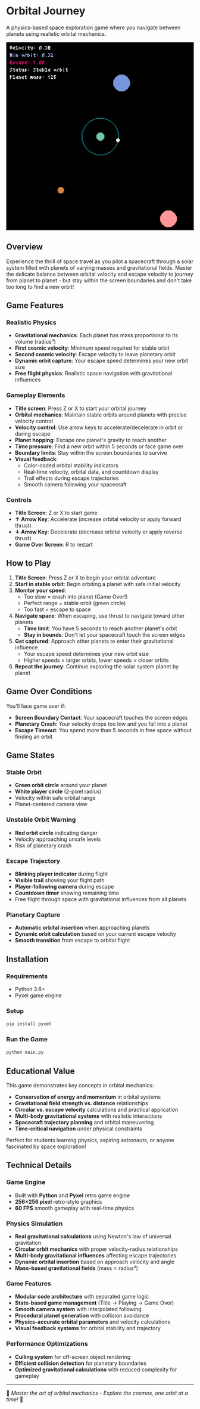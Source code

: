 # Orbital Journey

A physics-based space exploration game where you navigate between planets using realistic orbital mechanics.

![Game Screenshot](game_view.png)

## Overview

Experience the thrill of space travel as you pilot a spacecraft through a solar system filled with planets of varying masses and gravitational fields. Master the delicate balance between orbital velocity and escape velocity to journey from planet to planet - but stay within the screen boundaries and don't take too long to find a new orbit!

## Game Features

### Realistic Physics
- **Gravitational mechanics**: Each planet has mass proportional to its volume (radius³)
- **First cosmic velocity**: Minimum speed required for stable orbit
- **Second cosmic velocity**: Escape velocity to leave planetary orbit
- **Dynamic orbit capture**: Your escape speed determines your new orbit size
- **Free flight physics**: Realistic space navigation with gravitational influences

### Gameplay Elements
- **Title screen**: Press Z or X to start your orbital journey
- **Orbital mechanics**: Maintain stable orbits around planets with precise velocity control
- **Velocity control**: Use arrow keys to accelerate/decelerate in orbit or during escape
- **Planet hopping**: Escape one planet's gravity to reach another
- **Time pressure**: Find a new orbit within 5 seconds or face game over
- **Boundary limits**: Stay within the screen boundaries to survive
- **Visual feedback**: 
  - Color-coded orbital stability indicators
  - Real-time velocity, orbital data, and countdown display
  - Trail effects during escape trajectories
  - Smooth camera following your spacecraft

### Controls
- **Title Screen**: Z or X to start game
- **↑ Arrow Key**: Accelerate (increase orbital velocity or apply forward thrust)
- **↓ Arrow Key**: Decelerate (decrease orbital velocity or apply reverse thrust)
- **Game Over Screen**: R to restart

## How to Play

1. **Title Screen**: Press Z or X to begin your orbital adventure
2. **Start in stable orbit**: Begin orbiting a planet with safe initial velocity
3. **Monitor your speed**: 
   - Too slow = crash into planet (Game Over!)
   - Perfect range = stable orbit (green circle)
   - Too fast = escape to space
4. **Navigate space**: When escaping, use thrust to navigate toward other planets
   - **Time limit**: You have 5 seconds to reach another planet's orbit
   - **Stay in bounds**: Don't let your spacecraft touch the screen edges
5. **Get captured**: Approach other planets to enter their gravitational influence
   - Your escape speed determines your new orbit size
   - Higher speeds = larger orbits, lower speeds = closer orbits
6. **Repeat the journey**: Continue exploring the solar system planet by planet

## Game Over Conditions

You'll face game over if:
- **Screen Boundary Contact**: Your spacecraft touches the screen edges
- **Planetary Crash**: Your velocity drops too low and you fall into a planet
- **Escape Timeout**: You spend more than 5 seconds in free space without finding an orbit

## Game States

### Stable Orbit
- **Green orbit circle** around your planet
- **White player circle** (2-pixel radius)
- Velocity within safe orbital range
- Planet-centered camera view

### Unstable Orbit Warning  
- **Red orbit circle** indicating danger
- Velocity approaching unsafe levels
- Risk of planetary crash

### Escape Trajectory
- **Blinking player indicator** during flight
- **Visible trail** showing your flight path
- **Player-following camera** during escape
- **Countdown timer** showing remaining time
- Free flight through space with gravitational influences from all planets

### Planetary Capture
- **Automatic orbital insertion** when approaching planets
- **Dynamic orbit calculation** based on your current escape velocity
- **Smooth transition** from escape to orbital flight

## Installation

### Requirements
- Python 3.6+
- Pyxel game engine

### Setup
```bash
pip install pyxel
```

### Run the Game
```bash
python main.py
```

## Educational Value

This game demonstrates key concepts in orbital mechanics:
- **Conservation of energy and momentum** in orbital systems
- **Gravitational field strength vs. distance** relationships
- **Circular vs. escape velocity** calculations and practical application
- **Multi-body gravitational systems** with realistic interactions
- **Spacecraft trajectory planning** and orbital maneuvering
- **Time-critical navigation** under physical constraints

Perfect for students learning physics, aspiring astronauts, or anyone fascinated by space exploration!

## Technical Details

### Game Engine
- Built with **Python** and **Pyxel** retro game engine
- **256×256 pixel** retro-style graphics
- **60 FPS** smooth gameplay with real-time physics

### Physics Simulation
- **Real gravitational calculations** using Newton's law of universal gravitation
- **Circular orbit mechanics** with proper velocity-radius relationships  
- **Multi-body gravitational influences** affecting escape trajectories
- **Dynamic orbital insertion** based on approach velocity and angle
- **Mass-based gravitational fields** (mass ∝ radius³)

### Game Features
- **Modular code architecture** with separated game logic
- **State-based game management** (Title → Playing → Game Over)
- **Smooth camera system** with interpolated following
- **Procedural planet generation** with collision avoidance
- **Physics-accurate orbital parameters** and velocity calculations
- **Visual feedback systems** for orbital stability and trajectory

### Performance Optimizations
- **Culling system** for off-screen object rendering
- **Efficient collision detection** for planetary boundaries
- **Optimized gravitational calculations** with reduced complexity for gameplay

---

🚀 *Master the art of orbital mechanics - Explore the cosmos, one orbit at a time!* 🌌